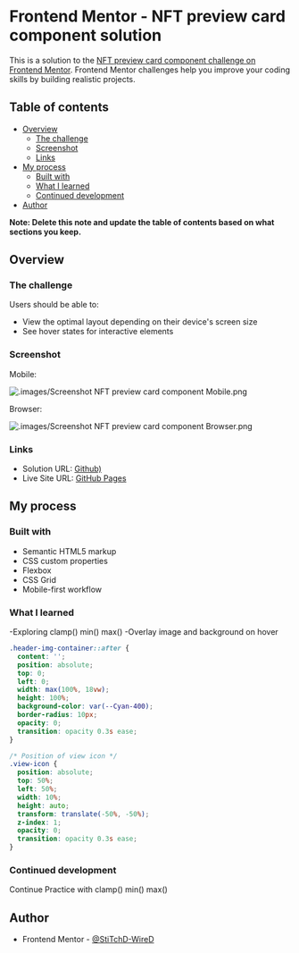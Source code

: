 # Frontend Mentor - NFT preview card component solution

This is a solution to the [NFT preview card component challenge on Frontend Mentor](https://www.frontendmentor.io/challenges/nft-preview-card-component-SbdUL_w0U). Frontend Mentor challenges help you improve your coding skills by building realistic projects. 

## Table of contents

- [Overview](#overview)
  - [The challenge](#the-challenge)
  - [Screenshot](#screenshot)
  - [Links](#links)
- [My process](#my-process)
  - [Built with](#built-with)
  - [What I learned](#what-i-learned)
  - [Continued development](#continued-development)
- [Author](#author)

**Note: Delete this note and update the table of contents based on what sections you keep.**

## Overview

### The challenge

Users should be able to:

- View the optimal layout depending on their device's screen size
- See hover states for interactive elements

### Screenshot

Mobile:

![.images/Screenshot NFT preview card component Mobile.png](.images/Screenshot%20NFT%20preview%20card%20component%20Mobile.png)

Browser:

![.images/Screenshot NFT preview card component Browser.png](.images/Screenshot%20NFT%20preview%20card%20component%20Browser.png)

### Links

- Solution URL: [Github)](https://github.com/StiTchD-WireD/P7-NFT-Preview-Card)
- Live Site URL: [GitHub Pages](https://stitchd-wired.github.io/P7-NFT-Preview-Card/)

## My process

### Built with

- Semantic HTML5 markup
- CSS custom properties
- Flexbox
- CSS Grid
- Mobile-first workflow

### What I learned

-Exploring clamp() min() max()
-Overlay image and background on hover


```css
.header-img-container::after {
  content: '';
  position: absolute;
  top: 0;
  left: 0;
  width: max(100%, 18vw);
  height: 100%;
  background-color: var(--Cyan-400);
  border-radius: 10px;
  opacity: 0;
  transition: opacity 0.3s ease;
}

/* Position of view icon */
.view-icon {
  position: absolute;
  top: 50%;
  left: 50%;
  width: 10%;
  height: auto;
  transform: translate(-50%, -50%);
  z-index: 1;
  opacity: 0;
  transition: opacity 0.3s ease;
}
```


### Continued development

Continue Practice with clamp() min() max()


## Author

- Frontend Mentor - [@StiTchD-WireD](https://www.frontendmentor.io/profile/StiTchD-WireD)
